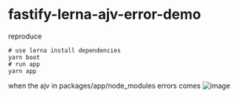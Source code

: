 # fastify-lerna-ajv-error-demo

reproduce
```
# use lerna install dependencies
yarn boot
# run app
yarn app

```
when the ajv in packages/app/node_modules errors comes
![image](https://user-images.githubusercontent.com/24271959/178697545-8bfc1c5a-ef77-4be5-82ac-b8e7a66c8eb7.png)
